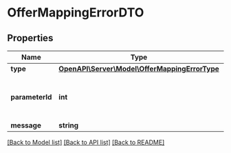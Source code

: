 # OfferMappingErrorDTO

## Properties
Name | Type | Description | Notes
------------ | ------------- | ------------- | -------------
**type** | [**OpenAPI\Server\Model\OfferMappingErrorType**](OfferMappingErrorType.md) |  | 
**parameterId** | **int** | Идентификатор характеристики, с которой связана ошибка. | [optional] 
**message** | **string** | Текст ошибки. | 

[[Back to Model list]](../README.md#documentation-for-models) [[Back to API list]](../README.md#documentation-for-api-endpoints) [[Back to README]](../README.md)


